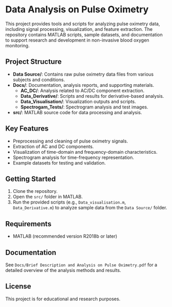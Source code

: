 # Data Analysis on Pulse Oximetry

This project provides tools and scripts for analyzing pulse oximetry data, including signal processing, visualization, and feature extraction. The repository contains MATLAB scripts, sample datasets, and documentation to support research and development in non-invasive blood oxygen monitoring.

## Project Structure

- **Data Source/**: Contains raw pulse oximetry data files from various subjects and conditions.
- **Docs/**: Documentation, analysis reports, and supporting materials.
  - **AC_DC/**: Analysis related to AC/DC component extraction.
  - **Data_Derivative/**: Scripts and results for derivative-based analysis.
  - **Data_Visualisation/**: Visualization outputs and scripts.
  - **Spectrogam_Tests/**: Spectrogram analysis and test images.
- **src/**: MATLAB source code for data processing and analysis.

## Key Features

- Preprocessing and cleaning of pulse oximetry signals.
- Extraction of AC and DC components.
- Visualization of time-domain and frequency-domain characteristics.
- Spectrogram analysis for time-frequency representation.
- Example datasets for testing and validation.

## Getting Started

1. Clone the repository.
2. Open the `src/` folder in MATLAB.
3. Run the provided scripts (e.g., `Data_visualisation.m`, `Data_Derivative.m`) to analyze sample data from the `Data Source/` folder.

## Requirements

- MATLAB (recommended version R2018b or later)

## Documentation

See `Docs/Brief Description and Analysis on Pulse Oximetry.pdf` for a detailed overview of the analysis methods and results.

## License

This project is for educational and research purposes.
